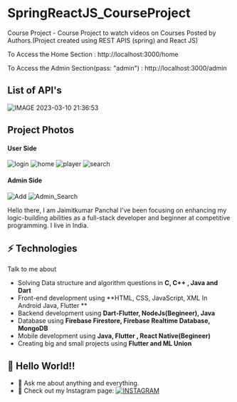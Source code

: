 # SpringReactJS_CourseProject
Course Project - Course Project to watch videos on Courses Posted by Authors.(Project created using REST APIS (spring) and React JS)

To Access the Home Section : 
http://localhost:3000/home

To Access the Admin Section(pass: "admin") :
http://localhost:3000/admin

## List of API's
![IMAGE 2023-03-10 21:36:53](https://user-images.githubusercontent.com/68295105/224365254-23267e68-5e08-436b-aaff-0612f36ec996.jpg)


## Project Photos

#### User Side 
![login](https://user-images.githubusercontent.com/68295105/224372879-9f135ba0-b5ea-49bc-ae54-f1d40d22eb77.png)
![home](https://user-images.githubusercontent.com/68295105/224372886-1e040174-5fda-4083-9546-b4844fac3761.png)
![player](https://user-images.githubusercontent.com/68295105/224372889-d5d4fbd5-be55-4d41-8d1a-1bb23d48900b.png)
![search](https://user-images.githubusercontent.com/68295105/224372896-4114e379-f3ae-4fda-be9f-53637a83ed4f.png)

#### Admin Side
![Add](https://user-images.githubusercontent.com/68295105/224372992-a7df0e29-3ece-4208-a7ec-7e6ac6644945.png)
![Admin_Search](https://user-images.githubusercontent.com/68295105/224373012-a0412ac5-6aee-43b9-8bc1-130fefc0e1c7.png)


Hello there, I am Jaimitkumar Panchal
I've been focusing on enhancing my logic-building abilities as a full-stack developer and beginner at competitive programming. I live in India.

## ⚡ Technologies
Talk to me about

- Solving Data structure and algorithm questions in **C, C++ , Java and Dart**
- Front-end development using **HTML, CSS, JavaScript, XML In Android Java, Flutter **
- Backend development using **Dart-Flutter, NodeJs(Begineer), Java**
- Database using **Firebase Firestore, Firebase Realtime Database, MongoDB**
- Mobile development using **Java, Flutter , React Native(Begineer)**
- Creating big and small projects using **Flutter and ML Union**


## 🤔 Hello World!! 
- 💬 Ask me about anything and everything.
- 🎯 Check out my Instagram page: [![INSTAGRAM](https://img.shields.io/badge/FOLLOW%20ME-INSTAGRAM-blueviolet?style=flat-square&logo=Instagram&logoColor=white)](https://www.instagram.com/jaimit_panchal/?hl=en)
